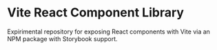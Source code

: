 # Vite React Component Library

Expirimental repository for exposing React components with Vite via an NPM package with Storybook support.

